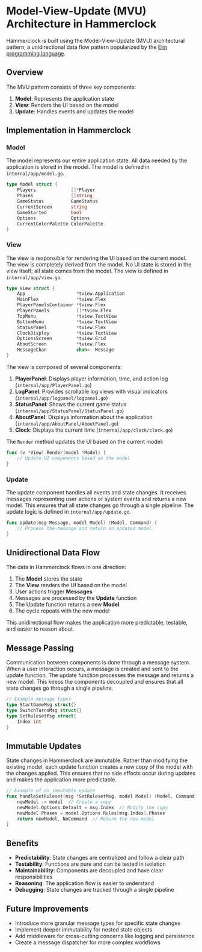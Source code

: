 # Model-View-Update (MVU) Architecture in Hammerclock

Hammerclock is built using the Model-View-Update (MVU) architectural pattern, a unidirectional data flow pattern popularized by the [Elm programming language](https://guide.elm-lang.org/architecture/).

## Overview

The MVU pattern consists of three key components:

1. **Model**: Represents the application state
2. **View**: Renders the UI based on the model
3. **Update**: Handles events and updates the model

## Implementation in Hammerclock

### Model

The model represents our entire application state. All data needed by the application is stored in the model. The model is defined in `internal/app/model.go`.

```go
type Model struct {
    Players             []*Player
    Phases              []string
    GameStatus          GameStatus
    CurrentScreen       string
    GameStarted         bool
    Options             Options
    CurrentColorPalette ColorPalette
}
```

### View

The view is responsible for rendering the UI based on the current model. The view is completely derived from the model. No UI state is stored in the view itself; all state comes from the model. The view is defined in `internal/app/view.go`.

```go
type View struct {
    App                   *tview.Application
    MainFlex              *tview.Flex
    PlayerPanelsContainer *tview.Flex
    PlayerPanels          []*tview.Flex
    TopMenu               *tview.TextView
    BottomMenu            *tview.TextView
    StatusPanel           *tview.Flex
    ClockDisplay          *tview.TextView
    OptionsScreen         *tview.Grid
    AboutScreen           *tview.Flex
    MessageChan           chan<- Message
}
```

The view is composed of several components:

1. **PlayerPanel**: Displays player information, time, and action log (`internal/app/PlayerPanel.go`)
2. **LogPanel**: Provides scrollable log views with visual indicators (`internal/app/logpanel/logpanel.go`)
3. **StatusPanel**: Shows the current game status (`internal/app/StatusPanel/StatusPanel.go`)
4. **AboutPanel**: Displays information about the application (`internal/app/AboutPanel/AboutPanel.go`)
5. **Clock**: Displays the current time (`internal/app/clock/clock.go`)

The `Render` method updates the UI based on the current model:

```go
func (v *View) Render(model *Model) {
    // Update UI components based on the model
}
```

### Update

The update component handles all events and state changes. It receives messages representing user actions or system events and returns a new model. This ensures that all state changes go through a single pipeline. The update logic is defined in `internal/app/update.go`.

```go
func Update(msg Message, model Model) (Model, Command) {
    // Process the message and return an updated model
}
```

## Unidirectional Data Flow

The data in Hammerclock flows in one direction:

1. The **Model** stores the state
2. The **View** renders the UI based on the model
3. User actions trigger **Messages**
4. Messages are processed by the **Update** function
5. The Update function returns a new **Model**
6. The cycle repeats with the new model

This unidirectional flow makes the application more predictable, testable, and easier to reason about.

## Message Passing

Communication between components is done through a message system. When a user interaction occurs, a message is created and sent to the update function. The update function processes the message and returns a new model. This keeps the components decoupled and ensures that all state changes go through a single pipeline.

```go
// Example message types
type StartGameMsg struct{}
type SwitchTurnsMsg struct{}
type SetRulesetMsg struct{
    Index int
}
```

## Immutable Updates

State changes in Hammerclock are immutable. Rather than modifying the existing model, each update function creates a new copy of the model with the changes applied. This ensures that no side effects occur during updates and makes the application more predictable.

```go
// Example of an immutable update
func handleSetRuleset(msg *SetRulesetMsg, model Model) (Model, Command) {
    newModel := model  // Create a copy
    newModel.Options.Default = msg.Index  // Modify the copy
    newModel.Phases = model.Options.Rules[msg.Index].Phases
    return newModel, NoCommand  // Return the new model
}
```

## Benefits

- **Predictability**: State changes are centralized and follow a clear path
- **Testability**: Functions are pure and can be tested in isolation
- **Maintainability**: Components are decoupled and have clear responsibilities
- **Reasoning**: The application flow is easier to understand
- **Debugging**: State changes are tracked through a single pipeline

## Future Improvements

- Introduce more granular message types for specific state changes
- Implement deeper immutability for nested state objects
- Add middleware for cross-cutting concerns like logging and persistence
- Create a message dispatcher for more complex workflows